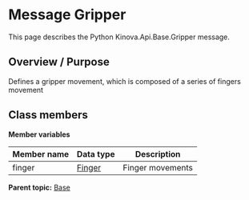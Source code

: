 # Message Gripper

This page describes the Python Kinova.Api.Base.Gripper message.

## Overview / Purpose

Defines a gripper movement, which is composed of a series of fingers movement

## Class members

 **Member variables** 

|Member name|Data type|Description|
|-----------|---------|-----------|
|finger| [Finger](msg_Base_Finger.md#)|Finger movements|

**Parent topic:** [Base](../references/summary_Base.md)

